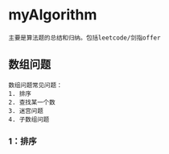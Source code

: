 # myAlgorithm
    主要是算法题的总结和归纳。包括leetcode/剑指offer
    
## 数组问题
    数组问题常见问题：
    1. 排序
    2. 查找某一个数
    3. 迷宫问题
    4. 子数组问题
### 1：排序
    
 
